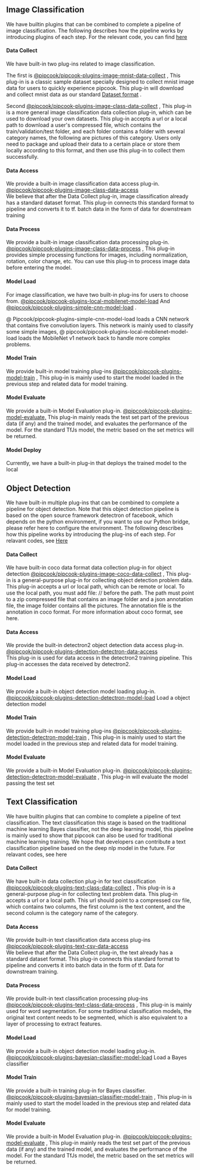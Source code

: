 <a name="6WNZz"></a>
## Image Classification
We have builtin  plugins that can be combined to complete a pipeline of image classification. The following describes how the pipeline works by introducing plugins of each step. For the relevant code, you can find [here](https://github.com/alibaba/pipcook/blob/master/example/pipeline-databinding-image-classification.js)
<a name="5qFXQ"></a>
#### Data Collect
We have built-in two plug-ins related to image classification.

The first is [@pipcook/pipcook-plugins-image-mnist-data-collect](https://alibaba.github.io/pipcook/doc/@pipcook-pipcook-plugins-image-class-data-collect-en) , This plug-in is a classic sample dataset specially designed to collect mnist image data for users to quickly experience pipcook. This plug-in will download and collect mnist data as our standard [Dataset format](https://alibaba.github.io/pipcook/doc/Dataset-en) .

Second [@pipcook/pipcook-plugins-image-class-data-collect](https://alibaba.github.io/pipcook/doc/@pipcook-pipcook-plugins-image-class-data-collect-en) , This plug-in is a more general image classification data collection plug-in, which can be used to download your own datasets. This plug-in accepts a url or a local path to download a user's compressed file, which contains the train/validation/test folder, and each folder contains a folder with several category names, the following are pictures of this category. Users only need to package and upload their data to a certain place or store them locally according to this format, and then use this plug-in to collect them successfully.

<a name="BuVDD"></a>
#### Data Access
We provide a built-in image classification data access plug-in. [@pipcook/pipcook-plugins-image-class-data-access](https://alibaba.github.io/pipcook/doc/@pipcook-pipcook-plugins-image-class-data-access-en)<br />We believe that after the Data Collect plug-in, image classification already has a standard dataset format. This plug-in connects this standard format to pipeline and converts it to tf. batch data in the form of data for downstream training

<a name="Diid7"></a>
#### Data Process
We provide a built-in image classification data processing plug-in. [@pipcook/pipcook-plugins-image-class-data-process](https://alibaba.github.io/pipcook/doc/@pipcook-pipcook-plugins-image-class-data-process-en) , This plug-in provides simple processing functions for images, including normalization, rotation, color change, etc. You can use this plug-in to process image data before entering the model.

<a name="ovECv"></a>
#### Model Load
For image classification, we have two built-in plug-ins for users to choose from. [@pipcook/pipcook-plugins-local-mobilenet-model-load](https://alibaba.github.io/pipcook/doc/@pipcook-pipcook-plugins-local-mobilenet-model-load-en) And [@pipcook/pipcook-plugins-simple-cnn-model-load](https://alibaba.github.io/pipcook/doc/@pipcook-pipcook-plugins-simple-cnn-model-load-en) .

@ Pipcook/pipcook-plugins-simple-cnn-model-load loads a CNN network that contains five convolution layers. This network is mainly used to classify some simple images, @ pipcook/pipcook-plugins-local-mobilenet-model-load loads the MobileNet v1 network back to handle more complex problems.

<a name="HeXlz"></a>
#### Model Train
We provide built-in model training plug-ins [@pipcook/pipcook-plugins-model-train](https://alibaba.github.io/pipcook/doc/@pipcook-pipcook-plugins-model-train-en) , This plug-in is mainly used to start the model loaded in the previous step and related data for model training.

<a name="DdEm9"></a>
#### Model Evaluate
We provide a built-in Model Evaluation plug-in. [@pipcook/pipcook-plugins-model-evaluate,](https://alibaba.github.io/pipcook/doc/@pipcook-pipcook-plugins-class-model-evaluate-en) This plug-in mainly reads the test set part of the previous data (if any) and the trained model, and evaluates the performance of the model. For the standard TfJs model, the metric based on the set metrics will be returned.

<a name="fa4Uv"></a>
#### Model Deploy
Currently, we have a built-in plug-in that deploys the trained model to the local

<a name="D4TgZ"></a>
## Object Detection
We have built-in multiple plug-ins that can be combined to complete a pipeline for object detection. Note that this object detection pipeline is based on the open source framework detectron of facebook, which depends on the python environment, if you want to use our Python bridge, please refer here to configure the environment. The following describes how this pipeline works by introducing the plug-ins of each step. For relavant codes, see [Here](https://github.com/alibaba/pipcook/blob/master/example/pipeline-object-detection.js)
<a name="5HEOk"></a>
#### Data Collect
We have built-in coco data format data collection plug-in for object detection [@pipcook/pipcook-plugins-image-coco-data-collect](https://alibaba.github.io/pipcook/doc/@pipcook-pipcook-plugins-image-coco-data-collect-en) , This plug-in is a general-purpose plug-in for collecting object detection problem data. This plug-in accepts a url or local path, which can be remote or local. To use the local path, you must add file: // before the path. The path must point to a zip compressed file that contains an image folder and a json annotation file, the image folder contains all the pictures. The annotation file is the annotation in coco format. For more information about coco format, see here.
<a name="SwqAD"></a>
#### Data Access
We provide the built-in detectron2 object detection data access plug-in. [@pipcook/pipcook-plugins-detection-detectron-data-access](https://alibaba.github.io/pipcook/doc/@pipcook-pipcook-plugins-detection-detectron-data-access-en)<br />This plug-in is used for data access in the detectron2 training pipeline. This plug-in accesses the data received by detectron2.

<a name="B3GtH"></a>
#### Model Load
We provide a built-in object detection model loading plug-in. [@pipcook/pipcook-plugins-detection-detectron-model-load](https://alibaba.github.io/pipcook/doc/@pipcook-pipcook-plugins-detection-detectron-model-load-en) Load a object detection model

<a name="Ye7qy"></a>
#### Model Train
We provide built-in model training plug-ins [@pipcook/pipcook-plugins-detection-detectron-model-train](https://alibaba.github.io/pipcook/doc/@pipcook-pipcook-plugins-detection-detectron-model-train-en) , This plug-in is mainly used to start the model loaded in the previous step and related data for model training.

<a name="WbFYq"></a>
#### Model Evaluate
We provide a built-in Model Evaluation plug-in. [@pipcook/pipcook-plugins-detection-detectron-model-evaluate](https://alibaba.github.io/pipcook/doc/@pipcook-pipcook-plugins-detection-detectron-model-evaluate-en) , This plug-in will evaluate the model passing the test set


<a name="iNyBx"></a>
## Text Classification
We have builtin  plugins that can combine to complete a pipeline of text classification. The text classification  this stage is based on the traditional machine learning Bayes classifier, not the deep learning model, this pipeline is mainly used to show that pipcook can also be used for traditional machine learning training. We hope that developers can contribute a text classification pipeline based on the deep nlp model in the future. For relavant codes, see here

<a name="NHa7O"></a>
#### Data Collect
We have built-in data collection plug-in for text classification [@pipcook/pipcook-plugins-text-class-data-collect](https://alibaba.github.io/pipcook/doc/@pipcook-pipcook-plugins-text-class-data-collect-en) , This plug-in is a general-purpose plug-in for collecting text problem data. This plug-in accepts a url or a local path. This url should point to a compressed csv file, which contains two columns, the first column is the text content, and the second column is the category name of the category.

<a name="ATWc6"></a>
#### Data Access
We provide built-in text classification data access plug-ins [@pipcook/pipcook-plugins-text-csv-data-access](https://alibaba.github.io/pipcook/doc/@pipcook-pipcook-plugins-text-csv-data-access-en)<br />We believe that after the Data Collect plug-in, the text already has a standard dataset format. This plug-in connects this standard format to pipeline and converts it into batch data in the form of tf. Data for downstream training.

<a name="XwrKs"></a>
#### Data Process
We provide built-in text classification processing plug-ins [@pipcook/pipcook-plugins-text-class-data-process](https://alibaba.github.io/pipcook/doc/@pipcook-pipcook-plugins-text-class-data-process-en) , This plug-in is mainly used for word segmentation. For some traditional classification models, the original text content needs to be segmented, which is also equivalent to a layer of processing to extract features.

<a name="BgcQN"></a>
#### Model Load
We provide a built-in object detection model loading plug-in. [@pipcook/pipcook-plugins-bayesian-classifier-model-load](https://alibaba.github.io/pipcook/doc/@pipcook-pipcook-plugins-bayesian-classifier-model-load-en) Load a Bayes classifier

<a name="MY3ED"></a>
#### Model Train
We provide a built-in training plug-in for Bayes classifier. [@pipcook/pipcook-plugins-bayesian-classifier-model-train](https://alibaba.github.io/pipcook/doc/@pipcook-pipcook-plugins-bayesian-classifier-model-train-en) , This plug-in is mainly used to start the model loaded in the previous step and related data for model training.

<a name="8FJjZ"></a>
#### Model Evaluate
We provide a built-in Model Evaluation plug-in. [@pipcook/pipcook-plugins-model-evaluate](https://alibaba.github.io/pipcook/doc/@pipcook-pipcook-plugins-class-model-evaluate-en) , This plug-in mainly reads the test set part of the previous data (if any) and the trained model, and evaluates the performance of the model. For the standard TfJs model, the metric based on the set metrics will be returned.
